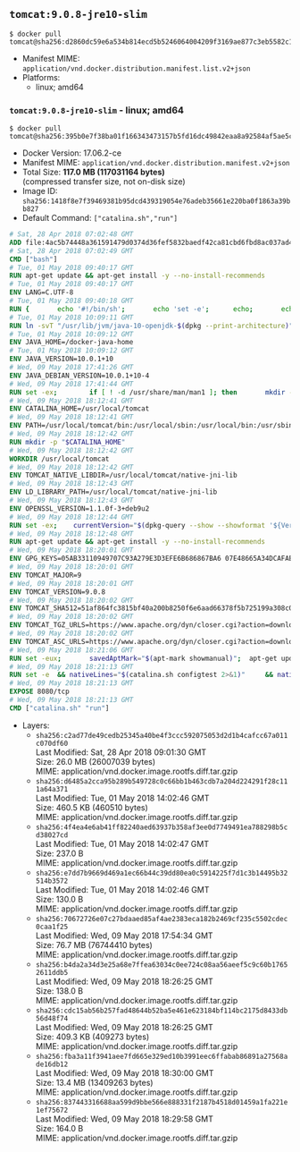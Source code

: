 ## `tomcat:9.0.8-jre10-slim`

```console
$ docker pull tomcat@sha256:d2860dc59e6a534b814ecd5b5246064004209f3169ae877c3eb5582c1cecc972
```

-	Manifest MIME: `application/vnd.docker.distribution.manifest.list.v2+json`
-	Platforms:
	-	linux; amd64

### `tomcat:9.0.8-jre10-slim` - linux; amd64

```console
$ docker pull tomcat@sha256:395b0e7f38ba01f166343473157b5fd16dc49842eaa8a92584af5ae5c6bd1e9c
```

-	Docker Version: 17.06.2-ce
-	Manifest MIME: `application/vnd.docker.distribution.manifest.v2+json`
-	Total Size: **117.0 MB (117031164 bytes)**  
	(compressed transfer size, not on-disk size)
-	Image ID: `sha256:1418f8e7f39469381b95dcd439319054e76adeb35661e220ba0f1863a39bb827`
-	Default Command: `["catalina.sh","run"]`

```dockerfile
# Sat, 28 Apr 2018 07:02:48 GMT
ADD file:4ac5b74448a361591479d0374d36fef5832baedf42ca81cbd6fbd8ac037ad414 in / 
# Sat, 28 Apr 2018 07:02:49 GMT
CMD ["bash"]
# Tue, 01 May 2018 09:40:17 GMT
RUN apt-get update && apt-get install -y --no-install-recommends 		bzip2 		unzip 		xz-utils 	&& rm -rf /var/lib/apt/lists/*
# Tue, 01 May 2018 09:40:17 GMT
ENV LANG=C.UTF-8
# Tue, 01 May 2018 09:40:18 GMT
RUN { 		echo '#!/bin/sh'; 		echo 'set -e'; 		echo; 		echo 'dirname "$(dirname "$(readlink -f "$(which javac || which java)")")"'; 	} > /usr/local/bin/docker-java-home 	&& chmod +x /usr/local/bin/docker-java-home
# Tue, 01 May 2018 10:09:11 GMT
RUN ln -svT "/usr/lib/jvm/java-10-openjdk-$(dpkg --print-architecture)" /docker-java-home
# Tue, 01 May 2018 10:09:12 GMT
ENV JAVA_HOME=/docker-java-home
# Tue, 01 May 2018 10:09:12 GMT
ENV JAVA_VERSION=10.0.1+10
# Wed, 09 May 2018 17:41:26 GMT
ENV JAVA_DEBIAN_VERSION=10.0.1+10-4
# Wed, 09 May 2018 17:41:44 GMT
RUN set -ex; 		if [ ! -d /usr/share/man/man1 ]; then 		mkdir -p /usr/share/man/man1; 	fi; 		ln -svT /docker-java-home/bin/java /usr/local/bin/java; 		apt-get update; 	apt-get install -y 		openjdk-10-jre-headless="$JAVA_DEBIAN_VERSION" 	; 	rm -rf /var/lib/apt/lists/*; 		rm -v /usr/local/bin/java; 		[ "$(readlink -f "$JAVA_HOME")" = "$(docker-java-home)" ]; 		update-alternatives --get-selections | awk -v home="$(readlink -f "$JAVA_HOME")" 'index($3, home) == 1 { $2 = "manual"; print | "update-alternatives --set-selections" }'; 	update-alternatives --query java | grep -q 'Status: manual'
# Wed, 09 May 2018 18:12:41 GMT
ENV CATALINA_HOME=/usr/local/tomcat
# Wed, 09 May 2018 18:12:41 GMT
ENV PATH=/usr/local/tomcat/bin:/usr/local/sbin:/usr/local/bin:/usr/sbin:/usr/bin:/sbin:/bin
# Wed, 09 May 2018 18:12:42 GMT
RUN mkdir -p "$CATALINA_HOME"
# Wed, 09 May 2018 18:12:42 GMT
WORKDIR /usr/local/tomcat
# Wed, 09 May 2018 18:12:42 GMT
ENV TOMCAT_NATIVE_LIBDIR=/usr/local/tomcat/native-jni-lib
# Wed, 09 May 2018 18:12:43 GMT
ENV LD_LIBRARY_PATH=/usr/local/tomcat/native-jni-lib
# Wed, 09 May 2018 18:12:43 GMT
ENV OPENSSL_VERSION=1.1.0f-3+deb9u2
# Wed, 09 May 2018 18:12:44 GMT
RUN set -ex; 	currentVersion="$(dpkg-query --show --showformat '${Version}\n' openssl)"; 	if dpkg --compare-versions "$currentVersion" '<<' "$OPENSSL_VERSION"; then 		if ! grep -q stretch /etc/apt/sources.list; then 			{ 				echo 'deb http://deb.debian.org/debian stretch main'; 				echo 'deb http://security.debian.org stretch/updates main'; 				echo 'deb http://deb.debian.org/debian stretch-updates main'; 			} > /etc/apt/sources.list.d/stretch.list; 			{ 				echo 'Package: *'; 				echo 'Pin: release n=stretch*'; 				echo 'Pin-Priority: -10'; 				echo; 				echo 'Package: openssl libssl*'; 				echo "Pin: version $OPENSSL_VERSION"; 				echo 'Pin-Priority: 990'; 			} > /etc/apt/preferences.d/stretch-openssl; 		fi; 		apt-get update; 		apt-get install -y --no-install-recommends openssl="$OPENSSL_VERSION"; 		rm -rf /var/lib/apt/lists/*; 	fi
# Wed, 09 May 2018 18:12:48 GMT
RUN apt-get update && apt-get install -y --no-install-recommends 		libapr1 	&& rm -rf /var/lib/apt/lists/*
# Wed, 09 May 2018 18:20:01 GMT
ENV GPG_KEYS=05AB33110949707C93A279E3D3EFE6B686867BA6 07E48665A34DCAFAE522E5E6266191C37C037D42 47309207D818FFD8DCD3F83F1931D684307A10A5 541FBE7D8F78B25E055DDEE13C370389288584E7 61B832AC2F1C5A90F0F9B00A1C506407564C17A3 79F7026C690BAA50B92CD8B66A3AD3F4F22C4FED 9BA44C2621385CB966EBA586F72C284D731FABEE A27677289986DB50844682F8ACB77FC2E86E29AC A9C5DF4D22E99998D9875A5110C01C5A2F6059E7 DCFD35E0BF8CA7344752DE8B6FB21E8933C60243 F3A04C595DB5B6A5F1ECA43E3B7BBB100D811BBE F7DA48BB64BCB84ECBA7EE6935CD23C10D498E23
# Wed, 09 May 2018 18:20:01 GMT
ENV TOMCAT_MAJOR=9
# Wed, 09 May 2018 18:20:01 GMT
ENV TOMCAT_VERSION=9.0.8
# Wed, 09 May 2018 18:20:02 GMT
ENV TOMCAT_SHA512=51af864fc3815bf40a200b8250f6e6aad66378f5b725199a308c0296957c58584a6358fb7df861694acea764b69ba4ce7dba0aa77792bd33ed38b66c24ff5b55
# Wed, 09 May 2018 18:20:02 GMT
ENV TOMCAT_TGZ_URLS=https://www.apache.org/dyn/closer.cgi?action=download&filename=tomcat/tomcat-9/v9.0.8/bin/apache-tomcat-9.0.8.tar.gz 	https://www-us.apache.org/dist/tomcat/tomcat-9/v9.0.8/bin/apache-tomcat-9.0.8.tar.gz 	https://www.apache.org/dist/tomcat/tomcat-9/v9.0.8/bin/apache-tomcat-9.0.8.tar.gz 	https://archive.apache.org/dist/tomcat/tomcat-9/v9.0.8/bin/apache-tomcat-9.0.8.tar.gz
# Wed, 09 May 2018 18:20:02 GMT
ENV TOMCAT_ASC_URLS=https://www.apache.org/dyn/closer.cgi?action=download&filename=tomcat/tomcat-9/v9.0.8/bin/apache-tomcat-9.0.8.tar.gz.asc 	https://www-us.apache.org/dist/tomcat/tomcat-9/v9.0.8/bin/apache-tomcat-9.0.8.tar.gz.asc 	https://www.apache.org/dist/tomcat/tomcat-9/v9.0.8/bin/apache-tomcat-9.0.8.tar.gz.asc 	https://archive.apache.org/dist/tomcat/tomcat-9/v9.0.8/bin/apache-tomcat-9.0.8.tar.gz.asc
# Wed, 09 May 2018 18:21:06 GMT
RUN set -eux; 		savedAptMark="$(apt-mark showmanual)"; 	apt-get update; 		apt-get install -y --no-install-recommends gnupg dirmngr; 		export GNUPGHOME="$(mktemp -d)"; 	for key in $GPG_KEYS; do 		gpg --keyserver ha.pool.sks-keyservers.net --recv-keys "$key"; 	done; 		apt-get install -y --no-install-recommends wget ca-certificates; 		success=; 	for url in $TOMCAT_TGZ_URLS; do 		if wget -O tomcat.tar.gz "$url"; then 			success=1; 			break; 		fi; 	done; 	[ -n "$success" ]; 		echo "$TOMCAT_SHA512 *tomcat.tar.gz" | sha512sum -c -; 		success=; 	for url in $TOMCAT_ASC_URLS; do 		if wget -O tomcat.tar.gz.asc "$url"; then 			success=1; 			break; 		fi; 	done; 	[ -n "$success" ]; 		gpg --batch --verify tomcat.tar.gz.asc tomcat.tar.gz; 	tar -xvf tomcat.tar.gz --strip-components=1; 	rm bin/*.bat; 	rm tomcat.tar.gz*; 	rm -rf "$GNUPGHOME"; 		nativeBuildDir="$(mktemp -d)"; 	tar -xvf bin/tomcat-native.tar.gz -C "$nativeBuildDir" --strip-components=1; 	apt-get install -y --no-install-recommends 		dpkg-dev 		gcc 		libapr1-dev 		libssl-dev 		make 		"openjdk-${JAVA_VERSION%%[.~bu-]*}-jdk=$JAVA_DEBIAN_VERSION" 	; 	( 		export CATALINA_HOME="$PWD"; 		cd "$nativeBuildDir/native"; 		gnuArch="$(dpkg-architecture --query DEB_BUILD_GNU_TYPE)"; 		./configure 			--build="$gnuArch" 			--libdir="$TOMCAT_NATIVE_LIBDIR" 			--prefix="$CATALINA_HOME" 			--with-apr="$(which apr-1-config)" 			--with-java-home="$(docker-java-home)" 			--with-ssl=yes; 		make -j "$(nproc)"; 		make install; 	); 	rm -rf "$nativeBuildDir"; 	rm bin/tomcat-native.tar.gz; 		apt-mark auto '.*' > /dev/null; 	[ -z "$savedAptMark" ] || apt-mark manual $savedAptMark; 	apt-get purge -y --auto-remove -o APT::AutoRemove::RecommendsImportant=false; 	rm -rf /var/lib/apt/lists/*; 		find ./bin/ -name '*.sh' -exec sed -ri 's|^#!/bin/sh$|#!/usr/bin/env bash|' '{}' +
# Wed, 09 May 2018 18:21:13 GMT
RUN set -e 	&& nativeLines="$(catalina.sh configtest 2>&1)" 	&& nativeLines="$(echo "$nativeLines" | grep 'Apache Tomcat Native')" 	&& nativeLines="$(echo "$nativeLines" | sort -u)" 	&& if ! echo "$nativeLines" | grep 'INFO: Loaded APR based Apache Tomcat Native library' >&2; then 		echo >&2 "$nativeLines"; 		exit 1; 	fi
# Wed, 09 May 2018 18:21:13 GMT
EXPOSE 8080/tcp
# Wed, 09 May 2018 18:21:13 GMT
CMD ["catalina.sh" "run"]
```

-	Layers:
	-	`sha256:c2ad77de49cedb25345a40be4f3ccc592075053d2d1b4cafcc67a011c070df60`  
		Last Modified: Sat, 28 Apr 2018 09:01:30 GMT  
		Size: 26.0 MB (26007039 bytes)  
		MIME: application/vnd.docker.image.rootfs.diff.tar.gzip
	-	`sha256:d6485a2cca95b289b549728c0c66bb1b463cdb7a204d224291f28c111a64a371`  
		Last Modified: Tue, 01 May 2018 14:02:46 GMT  
		Size: 460.5 KB (460510 bytes)  
		MIME: application/vnd.docker.image.rootfs.diff.tar.gzip
	-	`sha256:4f4ea4e6ab41ff82240aed63937b358af3ee0d7749491ea788298b5cd38027cd`  
		Last Modified: Tue, 01 May 2018 14:02:47 GMT  
		Size: 237.0 B  
		MIME: application/vnd.docker.image.rootfs.diff.tar.gzip
	-	`sha256:e7dd7b9669d469a1ec66b44c39dd80ea0c5914225f7d1c3b14495b32514b3572`  
		Last Modified: Tue, 01 May 2018 14:02:46 GMT  
		Size: 130.0 B  
		MIME: application/vnd.docker.image.rootfs.diff.tar.gzip
	-	`sha256:70672726e07c27bdaaed85af4ae2383eca182b2469cf235c5502cdec0caa1f25`  
		Last Modified: Wed, 09 May 2018 17:54:34 GMT  
		Size: 76.7 MB (76744410 bytes)  
		MIME: application/vnd.docker.image.rootfs.diff.tar.gzip
	-	`sha256:b4da2a34d3e25a68e7ffea63034c0ee724c08aa56aeef5c9c60b17652611ddb5`  
		Last Modified: Wed, 09 May 2018 18:26:25 GMT  
		Size: 138.0 B  
		MIME: application/vnd.docker.image.rootfs.diff.tar.gzip
	-	`sha256:cdc15ab56b257fad48644b52ba5e461e623184bf114bc2175d8433db56d48f74`  
		Last Modified: Wed, 09 May 2018 18:26:25 GMT  
		Size: 409.3 KB (409273 bytes)  
		MIME: application/vnd.docker.image.rootfs.diff.tar.gzip
	-	`sha256:fba3a11f3941aee7fd665e329ed10b3991eec6ffabab86891a27568ade16db12`  
		Last Modified: Wed, 09 May 2018 18:30:00 GMT  
		Size: 13.4 MB (13409263 bytes)  
		MIME: application/vnd.docker.image.rootfs.diff.tar.gzip
	-	`sha256:837443316688aa599d9bbe566e888331f2187b4518d01459a1fa221e1ef75672`  
		Last Modified: Wed, 09 May 2018 18:29:58 GMT  
		Size: 164.0 B  
		MIME: application/vnd.docker.image.rootfs.diff.tar.gzip
